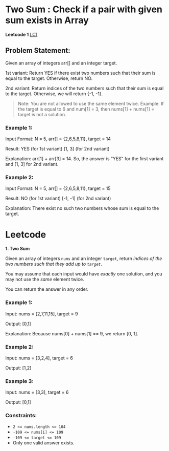 # Two Sum : Check if a pair with given sum exists in Array
**Leetcode 1**
[LC1](https://leetcode.com/problems/two-sum/description/)

## Problem Statement: 
Given an array of integers arr[] and an integer target.

1st variant: Return YES if there exist two numbers such that their sum is equal to the target. Otherwise, return NO.

2nd variant: Return indices of the two numbers such that their sum is equal to the target. Otherwise, we will return {-1, -1}.

> Note: You are not allowed to use the same element twice. Example: If the target is equal to 6 and num[1] = 3, then nums[1] + nums[1] = target is not a solution.


### Example 1:
Input Format: N = 5, arr[] = {2,6,5,8,11}, target = 14

Result: YES (for 1st variant)
       [1, 3] (for 2nd variant)

Explanation: arr[1] + arr[3] = 14. So, the answer is “YES” for the first variant and [1, 3] for 2nd variant.

### Example 2:
Input Format: N = 5, arr[] = {2,6,5,8,11}, target = 15

Result: NO (for 1st variant)
	[-1, -1] (for 2nd variant)

Explanation: There exist no such two numbers whose sum is equal to the target.


# Leetcode
**1. Two Sum**

Given an array of integers `nums` and an integer `target`, return *indices of the two numbers such that they add up to `target`*.

You may assume that each input would have *exactly* one solution, and you may not use the *same* element twice.

You can return the answer in any order.


### Example 1:
Input: nums = [2,7,11,15], target = 9

Output: [0,1]

Explanation: Because nums[0] + nums[1] == 9, we return [0, 1].

### Example 2:
Input: nums = [3,2,4], target = 6

Output: [1,2]

### Example 3:
Input: nums = [3,3], target = 6

Output: [0,1]

### Constraints:

-   `2 <= nums.length <= 104`
-   `-109 <= nums[i] <= 109`
-   `-109 <= target <= 109`
-   Only one valid answer exists.